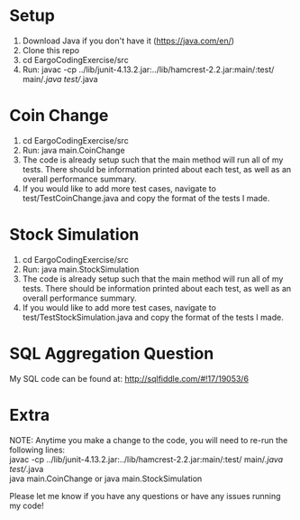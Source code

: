 # Setup
1. Download Java if you don't have it (https://java.com/en/)
2. Clone this repo
3. cd EargoCodingExercise/src
4. Run: javac -cp ../lib/junit-4.13.2.jar:../lib/hamcrest-2.2.jar:main/:test/ main/*.java test/*.java

# Coin Change
1. cd EargoCodingExercise/src
2. Run: java main.CoinChange
3. The code is already setup such that the main method will run all of my tests. There should be information printed about each test, as well as an overall performance summary.
4. If you would like to add more test cases, navigate to test/TestCoinChange.java and copy the format of the tests I made.

# Stock Simulation
1. cd EargoCodingExercise/src
2. Run: java main.StockSimulation
3. The code is already setup such that the main method will run all of my tests. There should be information printed about each test, as well as an overall performance summary.
4. If you would like to add more test cases, navigate to test/TestStockSimulation.java and copy the format of the tests I made.

# SQL Aggregation Question
My SQL code can be found at: http://sqlfiddle.com/#!17/19053/6

# Extra
NOTE: Anytime you make a change to the code, you will need to re-run the following lines:<br/>
javac -cp ../lib/junit-4.13.2.jar:../lib/hamcrest-2.2.jar:main/:test/ main/*.java test/*.java<br/>
java main.CoinChange or java main.StockSimulation

Please let me know if you have any questions or have any issues running my code!
